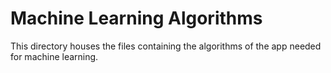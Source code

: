 # Machine Learning Algorithms
This directory houses the files containing the algorithms of the app needed for machine learning.